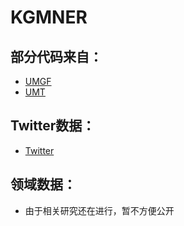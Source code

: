 # KGMNER
## 部分代码来自：
  - [UMGF](https://github.com/TransformersWsz/UMGF/tree/main)
  - [UMT](https://github.com/jefferyYu/UMT/)
## Twitter数据：
  - [Twitter](https://github.com/jefferyYu/UMT/)
## 领域数据：
  - 由于相关研究还在进行，暂不方便公开
